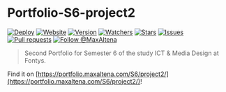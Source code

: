 # Portfolio-S6-project2

[![Deploy](https://github.com/MaxAltena/Portfolio-S6-project2/workflows/Deploy/badge.svg)](https://github.com/MaxAltena/Portfolio-S6-project2/actions?query=workflow%3A%22Deploy%22)
[![Website](https://img.shields.io/website?down_color=red&down_message=offline&up_color=green&up_message=online&url=https%3A%2F%2Fmaxaltena.com)](https://portfolio.maxaltena.com/S6/project2/)
[![Version](https://img.shields.io/github/package-json/v/MaxAltena/Portfolio-S6-project2)](https://github.com/MaxAltena/Portfolio-S6-project2)
[![Watchers](https://img.shields.io/github/watchers/MaxAltena/Portfolio-S6-project2)](https://github.com/MaxAltena/Portfolio-S6-project2/watchers)
[![Stars](https://img.shields.io/github/stars/MaxAltena/Portfolio-S6-project2)](https://github.com/MaxAltena/Portfolio-S6-project2/stargazers)
[![Issues](https://img.shields.io/github/issues/MaxAltena/Portfolio-S6-project2)](https://github.com/MaxAltena/Portfolio-S6-project2/issues)
[![Pull requests](https://img.shields.io/github/issues-pr/MaxAltena/Portfolio-S6-project2)](https://github.com/MaxAltena/Portfolio-S6-project2/pulls)
[![Follow @MaxAltena](https://img.shields.io/github/followers/maxaltena?label=Follow&style=social)](https://github.com/MaxAltena)

> Second Portfolio for Semester 6 of the study ICT & Media Design at Fontys.

Find it on [https://portfolio.maxaltena.com/S6/project2/](https://portfolio.maxaltena.com/S6/project2/)!

